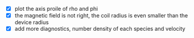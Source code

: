 - [x] plot the axis proile of rho and phi
- [x] the magnetic field is not right, the coil radius is even smaller than the device radius
- [x] add more diagnostics, number density of each species and velocity